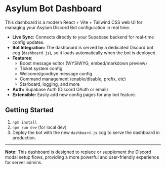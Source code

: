 # Asylum Bot Dashboard

This dashboard is a modern React + Vite + Tailwind CSS web UI for managing your Asylum Discord Bot configuration in real time.

- **Live Sync:** Connects directly to your Supabase backend for real-time config updates.
- **Bot Integration:** The dashboard is served by a dedicated Discord bot cog (`dashboard.js`), so it loads automatically when the bot is deployed.
- **Features:**
  - Boost message editor (WYSIWYG, embed/markdown preview)
  - Ticket system config
  - Welcome/goodbye message config
  - Command management (enable/disable, prefix, etc)
  - Starboard, logging, and more
- **Auth:** Supabase Auth (Discord OAuth or email)
- **Extensible:** Easily add new config pages for any bot feature.

## Getting Started

1. `npm install`
2. `npm run dev` (for local dev)
3. Deploy the bot with the new `dashboard.js` cog to serve the dashboard in production.

---

**Note:** This dashboard is designed to replace or supplement the Discord modal setup flows, providing a more powerful and user-friendly experience for server admins.
